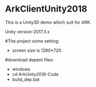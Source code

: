 # ArkClientUnity2018
This is a Unity3D demo which suit for ARK.

Unity version-2017.3.x


#The project some setting:
- screen size is 1280*720. 


#download depent files:
- windows
- cd ArkUnity2018-Code
- build_dep.bat


